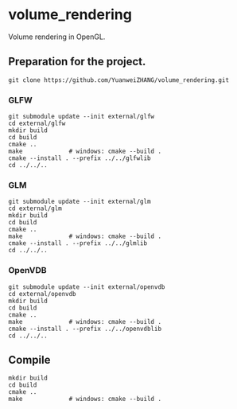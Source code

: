 # volume_rendering
Volume rendering in OpenGL.

## Preparation for the project.
```
git clone https://github.com/YuanweiZHANG/volume_rendering.git
```
### GLFW
```
git submodule update --init external/glfw
cd external/glfw
mkdir build
cd build
cmake ..
make             # windows: cmake --build .
cmake --install . --prefix ../../glfwlib
cd ../../..
```

### GLM
```
git submodule update --init external/glm
cd external/glm
mkdir build
cd build
cmake ..
make             # windows: cmake --build .
cmake --install . --prefix ../../glmlib
cd ../../..
```

### OpenVDB
```
git submodule update --init external/openvdb
cd external/openvdb
mkdir build
cd build
cmake ..
make             # windows: cmake --build .
cmake --install . --prefix ../../openvdblib
cd ../../..
```

## Compile
```
mkdir build
cd build
cmake ..
make             # windows: cmake --build .
```
